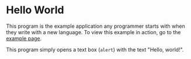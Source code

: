 # Hello World

This program is the example application any programmer starts with when they
write with a new language. To view this example in action, go to the
[example page](https://adriangjerstad.github.io/js-examples/01-hello-world/).

This program simply opens a text box (`alert`) with the text "Hello, world!".

